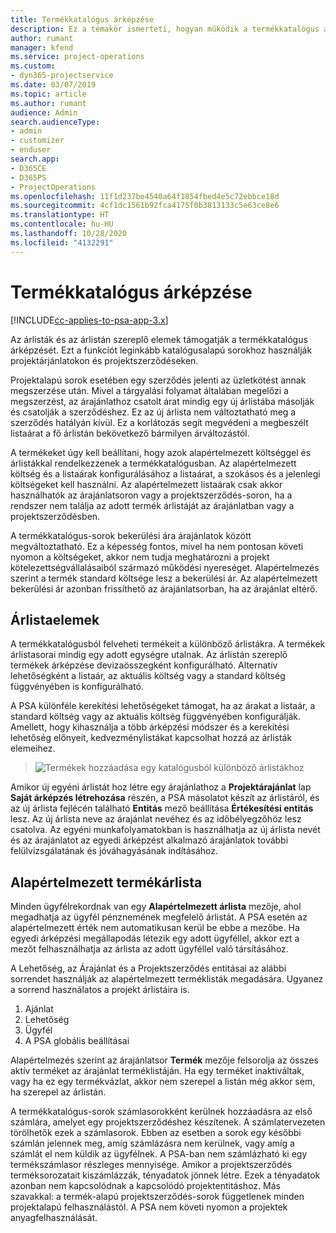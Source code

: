 ```yaml
---
title: Termékkatalógus árképzése
description: Ez a témakör ismerteti, hogyan működik a termékkatalógus árképzése a Dynamics 365 Project Service Automation (PSA) szolgáltatásban.
author: rumant
manager: kfend
ms.service: project-operations
ms.custom:
- dyn365-projectservice
ms.date: 03/07/2019
ms.topic: article
ms.author: rumant
audience: Admin
search.audienceType:
- admin
- customizer
- enduser
search.app:
- D365CE
- D365PS
- ProjectOperations
ms.openlocfilehash: 11f1d237be4540a64f1854fbed4e5c72ebbce18d
ms.sourcegitcommit: 4cf1dc1561b92fca4175f0b3813133c5e63ce8e6
ms.translationtype: HT
ms.contentlocale: hu-HU
ms.lasthandoff: 10/28/2020
ms.locfileid: "4132291"
---
```

# <a name="product-catalog-pricing"></a>Termékkatalógus árképzése 

[!INCLUDE[cc-applies-to-psa-app-3.x](../includes/cc-applies-to-psa-app-3x.md)]


Az árlisták és az árlistán szereplő elemek támogatják a termékkatalógus árképzését. Ezt a funkciót leginkább katalógusalapú sorokhoz használják projektárjánlatokon és projektszerződéseken.

Projektalapú sorok esetében egy szerződés jelenti az üzletkötést annak megszerzése után. Mivel a tárgyalási folyamat általában megelőzi a megszerzést, az árajánlathoz csatolt árat mindig egy új árlistába másolják és csatolják a szerződéshez. Ez az új árlista nem változtatható meg a szerződés hatályán kívül. Ez a korlátozás segít megvédeni a megbeszélt listaárat a fő árlistán bekövetkező bármilyen árváltozástól.

A termékeket úgy kell beállítani, hogy azok alapértelmezett költséggel és árlistákkal rendelkezzenek a termékkatalógusban. Az alapértelmezett költség és a listaárak konfigurálásához a listaárat, a szokásos és a jelenlegi költségeket kell használni. Az alapértelmezett listaárak csak akkor használhatók az árajánlatsoron vagy a projektszerződés-soron, ha a rendszer nem találja az adott termék árlistáját az árajánlatban vagy a projektszerződésben.

A termékkatalógus-sorok bekerülési ára árajánlatok között megváltoztatható. Ez a képesség fontos, mivel ha nem pontosan követi nyomon a költségeket, akkor nem tudja meghatározni a projekt kötelezettségvállalásaiból származó működési nyereséget. Alapértelmezés szerint a termék standard költsége lesz a bekerülési ár. Az alapértelmezett bekerülési ár azonban frissíthető az árajánlatsorban, ha az árajánlat eltérő.

## <a name="price-list-items"></a>Árlistaelemek

A termékkatalógusból felveheti termékeit a különböző árlistákra. A termékek árlistasorai mindig egy adott egységre utalnak. Az árlistán szereplő termékek árképzése devizaösszegként konfigurálható. Alternatív lehetőségként a listaár, az aktuális költség vagy a standard költség függvényében is konfigurálható.

A PSA különféle kerekítési lehetőségeket támogat, ha az árakat a listaár, a standard költség vagy az aktuális költség függvényében konfigurálják. Amellett, hogy kihasználja a több árképzési módszer és a kerekítési lehetőség előnyeit, kedvezménylistákat kapcsolhat hozzá az árlisták elemeihez. 

> ![Termékek hozzáadása egy katalógusból különböző árlistákhoz](media/basic-guide-16.png)

Amikor új egyéni árlistát hoz létre egy árajánlathoz a **Projektárajánlat** lap **Saját árképzés létrehozása** részén, a PSA másolatot készít az árlistáról, és az új árlista fejlécén található **Entitás** mező beállítása **Értékesítési entitás** lesz. Az új árlista neve az árajánlat nevéhez és az időbélyegzőhöz lesz csatolva. Az egyéni munkafolyamatokban is használhatja az új árlista nevét és az árajánlatot az egyedi árképzést alkalmazó árajánlatok további felülvizsgálatának és jóváhagyásának indításához.

 
## <a name="default-product-price-list"></a>Alapértelmezett termékárlista
Minden ügyfélrekordnak van egy **Alapértelmezett árlista** mezője, ahol megadhatja az ügyfél pénznemének megfelelő árlistát. A PSA esetén az alapértelmezett érték nem automatikusan kerül be ebbe a mezőbe. Ha egyedi árképzési megállapodás létezik egy adott ügyféllel, akkor ezt a mezőt felhasználhatja az árlista az adott ügyféllel való társításához.

A Lehetőség, az Árajánlat és a Projektszerződés entitásai az alábbi sorrendet használják az alapértelmezett terméklisták megadására. Ugyanez a sorrend használatos a projekt árlistáira is.

1.  Ajánlat
2.  Lehetőség
3.  Ügyfél
4.  A PSA globális beállításai

Alapértelmezés szerint az árajánlatsor **Termék** mezője felsorolja az összes aktív terméket az árajánlat terméklistáján. Ha egy terméket inaktiváltak, vagy ha ez egy termékvázlat, akkor nem szerepel a listán még akkor sem, ha szerepel az árlistán. 

A termékkatalógus-sorok számlasorokként kerülnek hozzáadásra az első számlára, amelyet egy projektszerződéshez készítenek. A számlatervezeten törölhetők ezek a számlasorok. Ebben az esetben a sorok egy későbbi számlán jelennek meg, amíg számlázásra nem kerülnek, vagy amíg a számlát el nem küldik az ügyfélnek. A PSA-ban nem számlázható ki egy termékszámlasor részleges mennyisége. Amikor a projektszerződés terméksorozatait kiszámlázzák, tényadatok jönnek létre. Ezek a tényadatok azonban nem kapcsolódnak a kapcsolódó projektentitáshoz. Más szavakkal: a termék-alapú projektszerződés-sorok függetlenek minden projektalapú felhasználástól. A PSA nem követi nyomon a projektek anyagfelhasználását.
